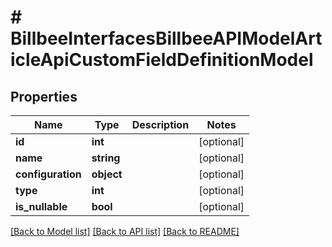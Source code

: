 # # BillbeeInterfacesBillbeeAPIModelArticleApiCustomFieldDefinitionModel

## Properties

Name | Type | Description | Notes
------------ | ------------- | ------------- | -------------
**id** | **int** |  | [optional]
**name** | **string** |  | [optional]
**configuration** | **object** |  | [optional]
**type** | **int** |  | [optional]
**is_nullable** | **bool** |  | [optional]

[[Back to Model list]](../../README.md#models) [[Back to API list]](../../README.md#endpoints) [[Back to README]](../../README.md)

